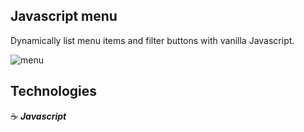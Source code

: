 ## Javascript menu

Dynamically list menu items and filter buttons with vanilla Javascript.

![menu](https://github.com/jg00/proj-js-dynamic-menu-filters-js/assets/43181662/eeb6f927-68a4-4f46-bc79-5dcb6739261b)

## Technologies

:coffee: **_Javascript_**
